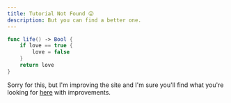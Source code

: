 ```yaml
---
title: Tutorial Not Found 😮
description: But you can find a better one.
---
```


```swift
func life() -> Bool {
    if love == true {
        love = false
    }
    return love
}
```

Sorry for this, but I'm improving the site and I'm sure you'll find what you're looking for [here](/) with improvements.
